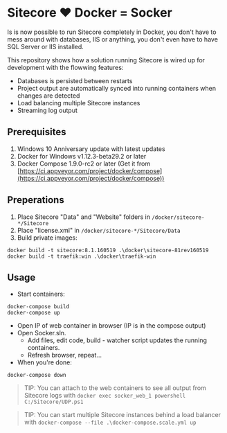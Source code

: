 # Sitecore :heart: Docker = Socker

Is is now possible to run Sitecore completely in Docker, you don't have to mess around with databases, IIS or anything, you don't even have to have SQL Server or IIS installed.
 
This repository shows how a solution running Sitecore is wired up for development with the flowwing features:

- Databases is persisted between restarts
- Project output are automatically synced into running containers when changes are detected
- Load balancing multiple Sitecore instances
- Streaming log output

## Prerequisites

1. Windows 10 Anniversary update with latest updates
2. Docker for Windows v1.12.3-beta29.2 or later
3. Docker Compose 1.9.0-rc2 or later (Get it from [https://ci.appveyor.com/project/docker/compose](https://ci.appveyor.com/project/docker/compose))

## Preperations

1. Place Sitecore "Data" and "Website" folders in `/docker/sitecore-*/Sitecore`
2. Place "license.xml" in `/docker/sitecore-*/Sitecore/Data`
3. Build private images:

````
docker build -t sitecore:8.1.160519 .\docker\sitecore-81rev160519
docker build -t traefik:win .\docker\traefik-win
````

## Usage

- Start containers:

````
docker-compose build
docker-compose up
````
- Open IP of web container in browser (IP is in the compose output)
- Open Socker.sln.
	- Add files, edit code, build - watcher script updates the running containers.
	- Refresh browser, repeat...
- When you're done:

````
docker-compose down
````
>TIP: You can attach to the web containers to see all output from Sitecore logs with `docker exec socker_web_1 powershell C:/Sitecore/UDP.ps1`

>TIP: You can start multiple Sitecore instances behind a load balancer with `docker-compose --file .\docker-compose.scale.yml up`